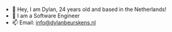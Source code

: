 - 👋 Hey, I am Dylan, 24 years old and based in the Netherlands!
- 👀 I am a Software Engineer
-  📫 Email: info@dylanbeurskens.nl

